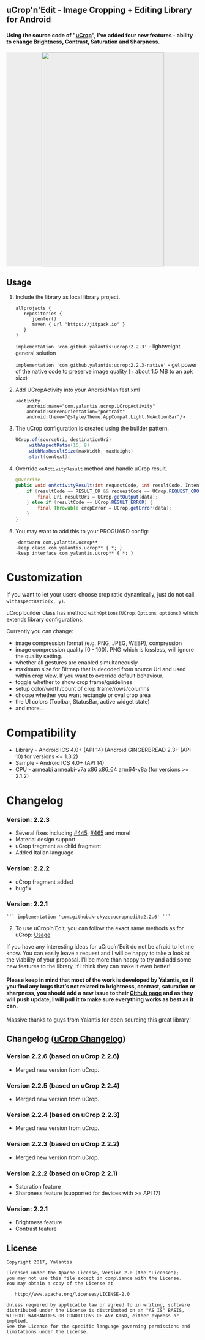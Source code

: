 ## uCrop'n'Edit - Image Cropping + Editing Library for Android

#### Using the source code of "<a href="https://github.com/Yalantis/uCrop">uCrop</a>", I’ve added four new features - ability to change Brightness, Contrast, Saturation and Sharpness.

<p align="center" style="background-color:#ededed">
  <img src="preview.gif" width="320" height="560">
</p>

## Usage

1. Include the library as local library project.

	```
	allprojects {
	   repositories {
	      jcenter()
	      maven { url "https://jitpack.io" }
	   }
	}
	```


    ``` implementation 'com.github.yalantis:ucrop:2.2.3' ``` - lightweight general solution 
    
    ``` implementation 'com.github.yalantis:ucrop:2.2.3-native' ``` - get power of the native code to preserve image quality (+ about 1.5 MB to an apk size)
    
2. Add UCropActivity into your AndroidManifest.xml

    ```
    <activity
        android:name="com.yalantis.ucrop.UCropActivity"
        android:screenOrientation="portrait"
        android:theme="@style/Theme.AppCompat.Light.NoActionBar"/>
    ```

3. The uCrop configuration is created using the builder pattern.

	```java
    UCrop.of(sourceUri, destinationUri)
        .withAspectRatio(16, 9)
        .withMaxResultSize(maxWidth, maxHeight)
        .start(context);
    ```


4. Override `onActivityResult` method and handle uCrop result.

    ```java
    @Override
    public void onActivityResult(int requestCode, int resultCode, Intent data) {
        if (resultCode == RESULT_OK && requestCode == UCrop.REQUEST_CROP) {
            final Uri resultUri = UCrop.getOutput(data);
        } else if (resultCode == UCrop.RESULT_ERROR) {
            final Throwable cropError = UCrop.getError(data);
        }
    }
    ```
5. You may want to add this to your PROGUARD config:

    ```
    -dontwarn com.yalantis.ucrop**
    -keep class com.yalantis.ucrop** { *; }
    -keep interface com.yalantis.ucrop** { *; }
    ```

# Customization

If you want to let your users choose crop ratio dynamically, just do not call `withAspectRatio(x, y)`.

uCrop builder class has method `withOptions(UCrop.Options options)` which extends library configurations.

Currently you can change:

   * image compression format (e.g. PNG, JPEG, WEBP), compression
   * image compression quality [0 - 100]. PNG which is lossless, will ignore the quality setting.
   * whether all gestures are enabled simultaneously
   * maximum size for Bitmap that is decoded from source Uri and used within crop view. If you want to override default behaviour.
   * toggle whether to show crop frame/guidelines
   * setup color/width/count of crop frame/rows/columns
   * choose whether you want rectangle or oval crop area
   * the UI colors (Toolbar, StatusBar, active widget state)
   * and more...
    
# Compatibility
  
  * Library - Android ICS 4.0+ (API 14) (Android GINGERBREAD 2.3+ (API 10) for versions <= 1.3.2)
  * Sample - Android ICS 4.0+ (API 14)
  * CPU - armeabi armeabi-v7a x86 x86_64 arm64-v8a (for versions >= 2.1.2)
  
# Changelog
### Version: 2.2.3

  * Several fixes including [#445](https://github.com/Yalantis/uCrop/issues/445), [#465](https://github.com/Yalantis/uCrop/issues/465) and more!    
  * Material design support 
  * uCrop fragment as child fragment
  * Added Italian language

### Version: 2.2.2

* uCrop fragment added
* bugfix

### Version: 2.2.1

    ``` implementation 'com.github.krokyze:ucropnedit:2.2.6' ```
    
2. To use uCrop’n’Edit, you can follow the exact same methods as for uCrop: <a href="https://github.com/Yalantis/uCrop#usage">Usage</a>

If you have any interesting ideas for uCrop’n’Edit do not be afraid to let me know. You can easily leave a request and I will be happy to take a look at the viability of your proposal. I’ll be more than happy to try and add some new features to the library, if I think they can make it even better!


#### Please keep in mind that most of the work is developed by Yalantis, so if you find any bugs that’s not related to brightness, contrast, saturation or sharpness, you should add a new issue to their <a href="https://github.com/Yalantis/uCrop/issues">Github page</a> and as they will push update, I will pull it to make sure everything works as best as it can.

Massive thanks to guys from Yalantis for open sourcing this great library!

## Changelog (<a href="https://github.com/Yalantis/uCrop#changelog">uCrop Changelog</a>)

### Version 2.2.6 (based on uCrop 2.2.6)

  * Merged new version from uCrop.

### Version 2.2.5 (based on uCrop 2.2.4)

  * Merged new version from uCrop.

### Version 2.2.4 (based on uCrop 2.2.3)

  * Merged new version from uCrop.

### Version 2.2.3 (based on uCrop 2.2.2)

  * Merged new version from uCrop.

### Version 2.2.2 (based on uCrop 2.2.1)

  * Saturation feature
  * Sharpness feature (supported for devices with >= API 17)

### Version: 2.2.1

  * Brightness feature
  * Contrast feature

## License

    Copyright 2017, Yalantis

    Licensed under the Apache License, Version 2.0 (the "License");
    you may not use this file except in compliance with the License.
    You may obtain a copy of the License at

       http://www.apache.org/licenses/LICENSE-2.0

    Unless required by applicable law or agreed to in writing, software
    distributed under the License is distributed on an "AS IS" BASIS,
    WITHOUT WARRANTIES OR CONDITIONS OF ANY KIND, either express or implied.
    See the License for the specific language governing permissions and
    limitations under the License.
